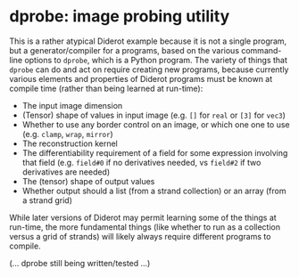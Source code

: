 # dprobe: image probing utility

This is a rather atypical Diderot example because it is not a single program,
but a generator/compiler for a programs, based on the various command-line
options to `dprobe`, which is a Python program. The variety of things that
`dprobe` can do and act on require creating new programs, because currently various
elements and properties of Diderot programs must be known at compile time
(rather than being learned at run-time):

* The input image dimension
* (Tensor) shape of values in input image (e.g. `[]` for `real` or `[3]` for `vec3`)
* Whether to use any border control on an image, or which one one to use (e.g. `clamp`, `wrap`, `mirror`)
* The reconstruction kernel
* The differentiability requirement of a field for some expression involving that field
(e.g. `field#0` if no derivatives needed, vs `field#2` if two derivatives are needed)
* The (tensor) shape of output values
* Whether output should a list (from a strand collection) or an array (from a strand grid)

While later versions of Diderot may permit learning some of the things at
run-time, the more fundamental things (like whether to run as a collection versus a grid
of strands) will likely always require different programs to compile.

(... dprobe still being written/tested ...)
